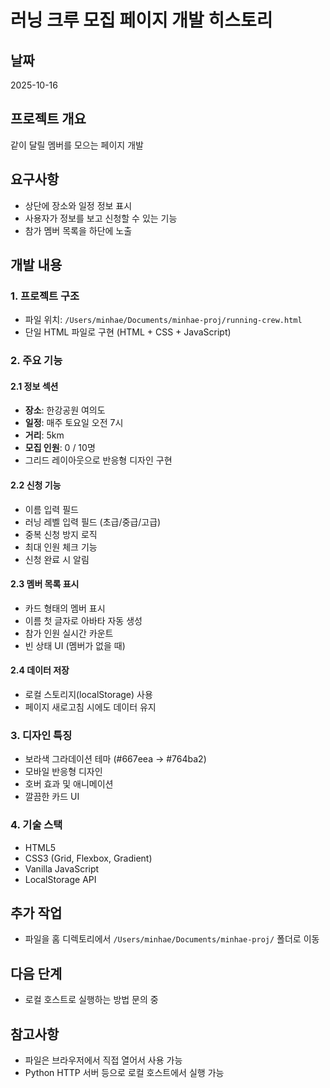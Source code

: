 # 러닝 크루 모집 페이지 개발 히스토리

## 날짜
2025-10-16

## 프로젝트 개요
같이 달릴 멤버를 모으는 페이지 개발

## 요구사항
- 상단에 장소와 일정 정보 표시
- 사용자가 정보를 보고 신청할 수 있는 기능
- 참가 멤버 목록을 하단에 노출

## 개발 내용

### 1. 프로젝트 구조
- 파일 위치: `/Users/minhae/Documents/minhae-proj/running-crew.html`
- 단일 HTML 파일로 구현 (HTML + CSS + JavaScript)

### 2. 주요 기능

#### 2.1 정보 섹션
- **장소**: 한강공원 여의도
- **일정**: 매주 토요일 오전 7시
- **거리**: 5km
- **모집 인원**: 0 / 10명
- 그리드 레이아웃으로 반응형 디자인 구현

#### 2.2 신청 기능
- 이름 입력 필드
- 러닝 레벨 입력 필드 (초급/중급/고급)
- 중복 신청 방지 로직
- 최대 인원 체크 기능
- 신청 완료 시 알림

#### 2.3 멤버 목록 표시
- 카드 형태의 멤버 표시
- 이름 첫 글자로 아바타 자동 생성
- 참가 인원 실시간 카운트
- 빈 상태 UI (멤버가 없을 때)

#### 2.4 데이터 저장
- 로컬 스토리지(localStorage) 사용
- 페이지 새로고침 시에도 데이터 유지

### 3. 디자인 특징
- 보라색 그라데이션 테마 (#667eea → #764ba2)
- 모바일 반응형 디자인
- 호버 효과 및 애니메이션
- 깔끔한 카드 UI

### 4. 기술 스택
- HTML5
- CSS3 (Grid, Flexbox, Gradient)
- Vanilla JavaScript
- LocalStorage API

## 추가 작업
- 파일을 홈 디렉토리에서 `/Users/minhae/Documents/minhae-proj/` 폴더로 이동

## 다음 단계
- 로컬 호스트로 실행하는 방법 문의 중

## 참고사항
- 파일은 브라우저에서 직접 열어서 사용 가능
- Python HTTP 서버 등으로 로컬 호스트에서 실행 가능
